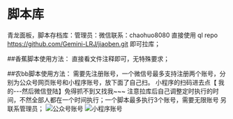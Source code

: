 # 脚本库
青龙面板，脚本存档库：管理员：微信联系：chaohuo8080
直接使用 ql repo https://github.com/Gemini-LRJ/jiaoben.git  即可拉库；

##香蕉脚本使用方法：
直接看文件注释即可，无特殊要求；

##农bb脚本使用方法：
需要先注册账号，一个微信号最多支持注册两个账号，分别为公众号网页账号和小程序账号，放下面了自己扫。
小程序的扫码进去点【 我的---然后微信登陆】免得抓不到又找我~~~
注意拉库后自己调整定时执行的时间，不然全部人都在一个时间执行；一个脚本最多执行3个账号，需要无限账号 另联系管理员；
![公众号账号](https://files.mdnice.com/user/31056/176c9a8c-cc20-4a05-a41c-bf694deb3965.PNG)
![小程序账号](https://files.mdnice.com/user/31056/1848d576-e1b3-43e4-9cc8-20c3b485b1b4.PNG)
